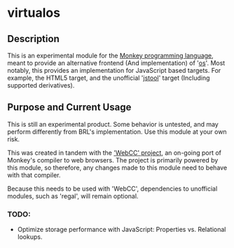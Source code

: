 # virtualos

## Description
This is an experimental module for the [Monkey programming language](https://github.com/blitz-research/monkey), meant to provide an alternative frontend (And implementation) of '[os](https://github.com/blitz-research/monkey/tree/develop/modules/os)'. Most notably, this provides an implementation for JavaScript based targets. For example, the HTML5 target, and the unofficial '[jstool](https://github.com/Regal-Internet-Brothers/jstool-target-monkey)' target (Including supported derivatives).

## Purpose and Current Usage
This is still an experimental product. Some behavior is untested, and may perform differently from BRL's implementation. Use this module at your own risk.

This was created in tandem with the ['WebCC' project](https://github.com/Regal-Internet-Brothers/webcc-monkey#webcc-monkey), an on-going port of Monkey's compiler to web browsers. The project is primarily powered by this module, so therefore, any changes made to this module need to behave with that compiler.

Because this needs to be used with 'WebCC', dependencies to unofficial modules, such as 'regal', will remain optional.

### TODO:
* Optimize storage performance with JavaScript: Properties vs. Relational lookups.
